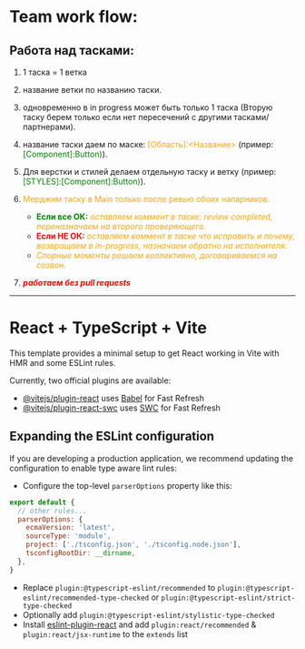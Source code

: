 # Team work flow:
## Работа над тасками:

1. 1 таска = 1 ветка

2. название ветки по названию таски.
3. одновременно в in progress может быть только 1 таска (Вторую таску берем только если нет пересечений с другими тасками/партнерами).


4. название таски даем по маске: <span style="color: orange;">[Область]:<Название></span> (пример: <span style="color: green;">[Component]:Button)</span>).
5. Для верстки и стилей делаем отдельную таску и ветку (пример: <span style="color: green;">[STYLES]:[Component]:Button)</span>).


6. <span style="color: orange;">Мерджим таску в Main только после ревью обоих напарников.</span>
    - <span style="color: orange;"><span style="color: green;">**Если все ОК:**</span> *оставляем коммент в таске: review completed, переназначаем на второго проверяющего.*</span>
    - <span style="color: orange;"><span style="color: red;">**Если НЕ ОК:**</span> *оставляем коммент в таске что исправить и почему, возвращаем в in-progress, назначаем обратно на исполнителя.*</span>
    - <span style="color: orange;">*Спорные моменты решаем коллективно, договариваемся на созвон.*</span>


7. <span style="color: red;">***работаем без pull requests***</span>

---





# React + TypeScript + Vite

This template provides a minimal setup to get React working in Vite with HMR and some ESLint rules.

Currently, two official plugins are available:

- [@vitejs/plugin-react](https://github.com/vitejs/vite-plugin-react/blob/main/packages/plugin-react/README.md) uses [Babel](https://babeljs.io/) for Fast Refresh
- [@vitejs/plugin-react-swc](https://github.com/vitejs/vite-plugin-react-swc) uses [SWC](https://swc.rs/) for Fast Refresh

## Expanding the ESLint configuration

If you are developing a production application, we recommend updating the configuration to enable type aware lint rules:

- Configure the top-level `parserOptions` property like this:

```js
export default {
  // other rules...
  parserOptions: {
    ecmaVersion: 'latest',
    sourceType: 'module',
    project: ['./tsconfig.json', './tsconfig.node.json'],
    tsconfigRootDir: __dirname,
  },
}
```

- Replace `plugin:@typescript-eslint/recommended` to `plugin:@typescript-eslint/recommended-type-checked` or `plugin:@typescript-eslint/strict-type-checked`
- Optionally add `plugin:@typescript-eslint/stylistic-type-checked`
- Install [eslint-plugin-react](https://github.com/jsx-eslint/eslint-plugin-react) and add `plugin:react/recommended` & `plugin:react/jsx-runtime` to the `extends` list
